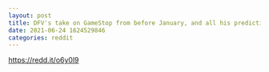 ```yaml
--- 
layout: post 
title: DFV's take on GameStop from before January, and all his predictions here already came true: GME is now debt free, raised over 1B in capital for the transformation, and sentiment turned bullish af.💎🙌T+21 LFG!!🚀🚀 
date: 2021-06-24 1624529846 
categories: reddit 
--- 
```

https://redd.it/o6y0l9